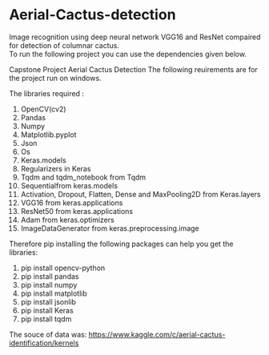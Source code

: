 # Aerial-Cactus-detection
Image recognition using deep neural network VGG16 and ResNet compaired for detection of columnar cactus.  
To run the following project you can use the dependencies given below.

Capstone Project Aerial Cactus Detection
The following reuirements are for the project 
run on windows.

The libraries required :
1.  OpenCV(cv2)
2.  Pandas 
3.  Numpy 
4.  Matplotlib.pyplot
5.  Json
6.  Os
7.  Keras.models 
8.  Regularizers in Keras
9.  Tqdm and tqdm_notebook from Tqdm
10. Sequentialfrom keras.models  
11. Activation, Dropout, Flatten, Dense and MaxPooling2D from Keras.layers 
12. VGG16 from keras.applications 
13. ResNet50 from keras.applications  
14. Adam from keras.optimizers  
15. ImageDataGenerator from keras.preprocessing.image 

Therefore pip installing the following packages can help you get the libraries:
1. pip install opencv-python
2. pip install pandas
3. pip install numpy
4. pip install matplotlib
5. pip install jsonlib
6. pip install Keras
7. pip install tqdm



The souce of data was: https://www.kaggle.com/c/aerial-cactus-identification/kernels
